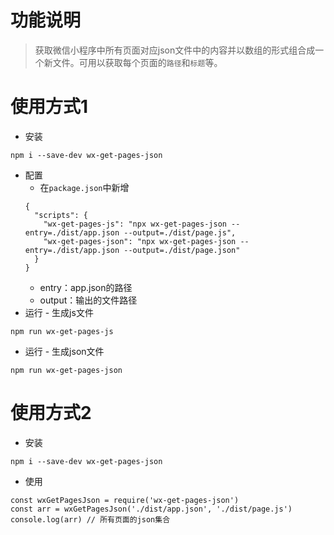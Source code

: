 # 功能说明
> 获取微信小程序中所有页面对应json文件中的内容并以数组的形式组合成一个新文件。可用以获取每个页面的`路径`和`标题`等。

# 使用方式1
* 安装
```
npm i --save-dev wx-get-pages-json
```
* 配置
    * 在`package.json`中新增
    ```
    {
      "scripts": {
        "wx-get-pages-js": "npx wx-get-pages-json --entry=./dist/app.json --output=./dist/page.js",
        "wx-get-pages-json": "npx wx-get-pages-json --entry=./dist/app.json --output=./dist/page.json"
      }
    }
    ```
    * entry：app.json的路径
    * output：输出的文件路径
* 运行 - 生成js文件
```
npm run wx-get-pages-js
```
* 运行 - 生成json文件
```
npm run wx-get-pages-json
```

# 使用方式2
* 安装
```
npm i --save-dev wx-get-pages-json
```
* 使用
```
const wxGetPagesJson = require('wx-get-pages-json')
const arr = wxGetPagesJson('./dist/app.json', './dist/page.js')
console.log(arr) // 所有页面的json集合
```
